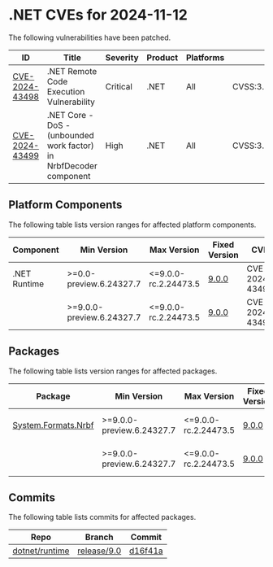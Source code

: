 # .NET CVEs for 2024-11-12

The following vulnerabilities have been patched.

| ID                               | Title                                    | Severity | Product | Platforms | CVSS                                                       |
| -------------------------------- | ---------------------------------------- | -------- | ------- | --------- | ---------------------------------------------------------- |
| [CVE-2024-43498][CVE-2024-43498] | .NET Remote Code Execution Vulnerability | Critical | .NET    | All       | CVSS:3.1/AV:N/AC:L/PR:N/UI:R/S:U/C:H/I:H/A:H/E:U/RL:O/RC:C |
| [CVE-2024-43499][CVE-2024-43499] | .NET Core - DoS - (unbounded work factor) in NrbfDecoder component | High | .NET | All | CVSS:3.1/AV:N/AC:L/PR:N/UI:N/S:U/C:N/I:N/A:H/E:U/RL:O/RC:C |


## Platform Components

The following table lists version ranges for affected platform components.

| Component | Min Version               | Max Version          | Fixed Version                                                                      | CVE            | Source fix          |
| --------- | ------------------------- | -------------------- | ---------------------------------------------------------------------------------- | -------------- | ------------------- |
| .NET Runtime | >=0.0-preview.6.24327.7 | <=9.0.0-rc.2.24473.5 | [9.0.0](https://github.com/dotnet/core/blob/main/release-notes/9.0/9.0.0/9.0.0.md) | CVE-2024-43498 | [d16f41a][d16f41a]  |
|           | >=9.0.0-preview.6.24327.7 | <=9.0.0-rc.2.24473.5 | [9.0.0](https://github.com/dotnet/core/blob/main/release-notes/9.0/9.0.0/9.0.0.md) | CVE-2024-43499 | [d16f41a][d16f41a]  |


## Packages

The following table lists version ranges for affected packages.

| Package | Min Version               | Max Version          | Fixed Version                                                     | CVE            | Source fix          |
| ------- | ------------------------- | -------------------- | ----------------------------------------------------------------- | -------------- | ------------------- |
| [System.Formats.Nrbf][System.Formats.Nrbf] | >=9.0.0-preview.6.24327.7 | <=9.0.0-rc.2.24473.5 | [9.0.0](https://www.nuget.org/packages/System.Formats.Nrbf/9.0.0) | CVE-2024-43498 | [d16f41a][d16f41a]  |
|         | >=9.0.0-preview.6.24327.7 | <=9.0.0-rc.2.24473.5 | [9.0.0](https://www.nuget.org/packages/System.Formats.Nrbf/9.0.0) | CVE-2024-43499 | [d16f41a][d16f41a]  |



## Commits

The following table lists commits for affected packages.

| Repo                             | Branch                     | Commit             |
| -------------------------------- | -------------------------- | ------------------ |
| [dotnet/runtime][dotnet/runtime] | [release/9.0][release/9.0] | [d16f41a][d16f41a] |



[CVE-2024-43498]: https://github.com/dotnet/announcements/issues/334
[CVE-2024-43499]: https://github.com/dotnet/announcements/issues/333
[System.Formats.Nrbf]: https://www.nuget.org/packages/System.Formats.Nrbf
[dotnet/runtime]: https://github.com/dotnet/runtime
[release/9.0]: https://github.com/dotnet/runtime/tree/release/9.0
[d16f41a]: https://github.com/dotnet/runtime/commit/d16f41ad8fded18bf82bca88df27967cc3365eb0
